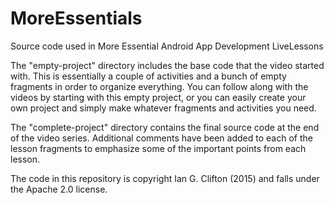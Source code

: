 # MoreEssentials
Source code used in More Essential Android App Development LiveLessons

The "empty-project" directory includes the base code that the video started with. This is essentially a couple of activities and a bunch of empty fragments in order to organize everything. You can follow along with the videos by starting with this empty project, or you can easily create your own project and simply make whatever fragments and activities you need.

The "complete-project" directory contains the final source code at the end of the video series. Additional comments have been added to each of the lesson fragments to emphasize some of the important points from each lesson.

The code in this repository is copyright Ian G. Clifton (2015) and falls under the Apache 2.0 license.
